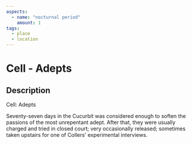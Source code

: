 ```yaml
---
aspects: 
  - name: "nocturnal period"
    amount: 1
tags:
  - place
  - location
---
```


# Cell - Adepts

## Description
Cell: Adepts

Seventy-seven days in the Cucurbit was considered enough to soften the passions of the most unrepentant adept. After that, they were usually charged and tried in closed court; very occasionally released; sometimes taken upstairs for one of Collers' experimental interviews.